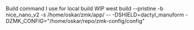


Build command I use for local build WIP
west build --pristine -b nice_nano_v2 -s /home/oskar/zmk/app/  -- -DSHIELD=dactyl_manuform -DZMK_CONFIG="/home/oskar/repo/zmk-config/config"
